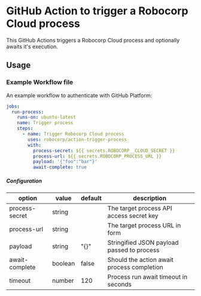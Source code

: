 # GitHub Action to trigger a Robocorp Cloud process

This GitHub Actions triggers a Robocorp Cloud process and optionally awaits it's execution.

## Usage

### Example Workflow file

An example workflow to authenticate with GitHub Platform:

```yaml
jobs:
  run-process:
    runs-on: ubuntu-latest
    name: Trigger process
    steps:
      - name: Trigger Robocorp Cloud process
        uses: robocorp/action-trigger-process
        with:
          process-secret: ${{ secrets.ROBOCORP__CLOUD_SECRET }}
          process-url: ${{ secrets.ROBOCORP_PROCESS_URL }}
          payload: '{"foo":"bar"}'
          await-complete: true
```

##### Configuration

| option         | value   | default | description                                |
| -------------- | ------- | ------- | ------------------------------------------ |
| process-secret | string  |         | The target process API access secret key   |
| process-url    | string  |         | The target process URL in form             |
| payload        | string  | "{}"    | Stringified JSON payload passed to process |
| await-complete | boolean | false   | Should the action await process completion |
| timeout        | number  | 120     | Process run await timeout in seconds       |

